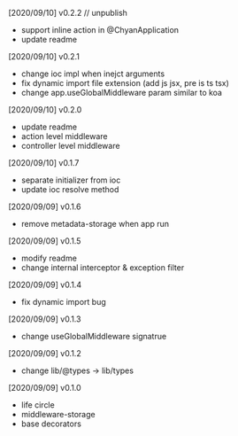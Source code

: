 [2020/09/10] v0.2.2 // unpublish

- support inline action in @ChyanApplication
- update readme

[2020/09/10] v0.2.1

- change ioc impl when inejct arguments
- fix dynamic import file extension (add js jsx, pre is ts tsx)
- change app.useGlobalMiddleware param similar to koa

[2020/09/10] v0.2.0

- update readme
- action level middleware
- controller level middleware

[2020/09/10] v0.1.7

- separate initializer from ioc
- update ioc resolve method

[2020/09/09] v0.1.6

- remove metadata-storage when app run

[2020/09/09] v0.1.5

- modify readme
- change internal interceptor & exception filter

[2020/09/09] v0.1.4

- fix dynamic import bug

[2020/09/09] v0.1.3

- change useGlobalMiddleware signatrue

[2020/09/09] v0.1.2

- change lib/@types -> lib/types

[2020/09/09] v0.1.0

- life circle
- middleware-storage
- base decorators
